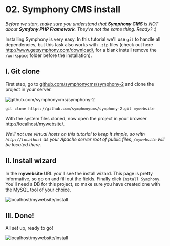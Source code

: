 # 02. Symphony CMS install

_Before we start, make sure you understand that **Symphony CMS** is NOT about **Symfony PHP Framework**. They're not the same thing. Ready?_ :)

Installing Symphony is very easy. In this tutorial we'll use `git` to handle all dependencies, but this task also works with `.zip` files (check out here http://www.getsymphony.com/download/, for a blank install remove the `/workspace` folder before the installation).

## I. Git clone

First step, go to [github.com/symphonycms/symphony-2](http://github.com/symphonycms/symphony-2) and clone the project in your server.

![github.com/symphonycms/symphony-2](screenshots/02-github.symphony.png)

`git clone https://github.com/symphonycms/symphony-2.git mywebsite`

With the system files cloned, now open the project in your browser [http://localhost/mywebsite/](http://localhost/mywebsite/).

_We'll not use virtual hosts on this tutorial to keep it simple, so with `http://localhost` as your Apache server root of public files, `/mywebsite` will be located there._

## II. Install wizard

In the __mywebsite__ URL you'll see the install wizard. This page is pretty informative, so go on and fill out the fields. Finally click `Install Symphony`. You'll need a DB for this project, so make sure you have created one with the MySQL tool of your choice.

![localhost/mywebsite/install](screenshots/03-install.png)

## III. Done!

All set up, ready to go!

![localhost/mywebsite/install](screenshots/04-installed.png)